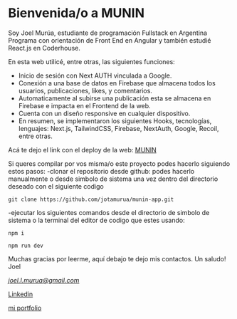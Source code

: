 # Bienvenida/o a MUNIN

Soy Joel Murúa, estudiante de programación Fullstack en Argentina Programa con orientación de Front End en Angular y también estudié React.js en Coderhouse.

En esta web utilicé, entre otras, las siguientes funciones:
- Inicio de sesión con Next AUTH vinculada a Google.
- Conexión a una base de datos en Firebase que almacena todos los usuarios, publicaciones, likes, y comentarios.
- Automaticamente al subirse una publicación esta se almacena en Firebase e impacta en el Frontend de la web. 
- Cuenta con un diseño responsive en cualquier dispositivo.
- En resumen, se implementaron los siguientes Hooks, tecnologías, lenguajes: Next.js, TailwindCSS, Firebase, NextAuth, Google, Recoil, entre otras.

Acá te dejo el link con el deploy de la web:
[MUNIN](https://munin-app.vercel.app/)

Si queres compilar por vos misma/o este proyecto podes hacerlo siguiendo estos pasos:
 -clonar el repositorio desde github:
 podes hacerlo manualmente o desde simbolo de sistema una vez dentro del directorio deseado con el siguiente codigo

 `git clone https://github.com/jotamurua/munin-app.git`

-ejecutar los siguientes comandos desde el directorio de simbolo de sistema o la terminal del editor de codigo que estes usando:

`npm i`

`npm run dev`

Muchas gracias por leerme, aquí debajo te dejo mis contactos.
Un saludo!
Joel

*joel.l.murua@gmail.com*

[Linkedin](https://www.linkedin.com/in/joelmurua/)

[mi portfolio](https://portfoliomurua.netlify.app/)